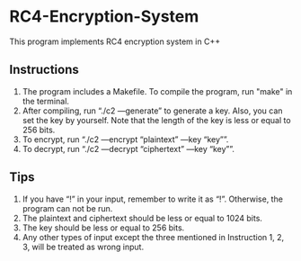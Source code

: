 # RC4-Encryption-System
This program implements RC4 encryption system in C++

## Instructions
1. The program includes a Makefile. To compile the program, run "make" in the terminal.
2. After compiling, run “./c2 —generate” to generate a key. Also, you can set the key by yourself. Note that the length of the key is less or equal to 256 bits.
3. To encrypt, run “./c2 —encrypt “plaintext” —key “key””.
4. To decrypt, run “./c2 —decrypt “ciphertext” —key “key””.

## Tips
1. If you have “!” in your input, remember to write it as “\!”. Otherwise, the program can not be run.
2. The plaintext and ciphertext should be less or equal to 1024 bits.
3. The key should be less or equal to 256 bits.
4. Any other types of input except the three mentioned in Instruction 1, 2, 3, will be treated as wrong input.
